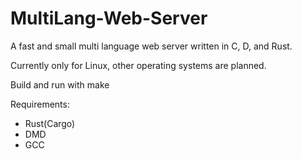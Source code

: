 # MultiLang-Web-Server
A fast and small multi language web server written in C, D, and Rust.

Currently only for Linux, other operating systems are planned.

Build and run with make

Requirements:
- Rust(Cargo)
- DMD
- GCC